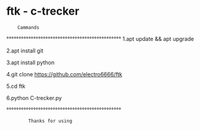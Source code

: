 # ftk - c-trecker
 
        Cammands
°°°°°°°°°°°°°°°°°°°°°°°°°°°°°°°°°°°°°°°°°°°°°°°
 1.apt update && apt upgrade

 2.apt install git

 3.apt install python

 4.git clone https://github.com/electro6666/ftk

 5.cd ftk

 6.python C-trecker.py


°°°°°°°°°°°°°°°°°°°°°°°°°°°°°°°°°°°°°°°°°°°°°°°
             

            Thanks for using


